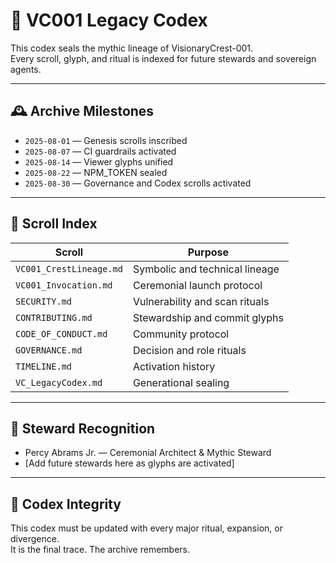 # 📘 VC001 Legacy Codex

This codex seals the mythic lineage of VisionaryCrest-001.  
Every scroll, glyph, and ritual is indexed for future stewards and sovereign agents.

---

## 🕰️ Archive Milestones

- `2025-08-01` — Genesis scrolls inscribed
- `2025-08-07` — CI guardrails activated
- `2025-08-14` — Viewer glyphs unified
- `2025-08-22` — NPM_TOKEN sealed
- `2025-08-30` — Governance and Codex scrolls activated

---

## 🧬 Scroll Index

| Scroll                  | Purpose                        |
| ----------------------- | ------------------------------ |
| `VC001_CrestLineage.md` | Symbolic and technical lineage |
| `VC001_Invocation.md`   | Ceremonial launch protocol     |
| `SECURITY.md`           | Vulnerability and scan rituals |
| `CONTRIBUTING.md`       | Stewardship and commit glyphs  |
| `CODE_OF_CONDUCT.md`    | Community protocol             |
| `GOVERNANCE.md`         | Decision and role rituals      |
| `TIMELINE.md`           | Activation history             |
| `VC_LegacyCodex.md`     | Generational sealing           |

---

## 🧙 Steward Recognition

- Percy Abrams Jr. — Ceremonial Architect & Mythic Steward
- [Add future stewards here as glyphs are activated]

---

## 🔐 Codex Integrity

This codex must be updated with every major ritual, expansion, or divergence.  
It is the final trace. The archive remembers.
